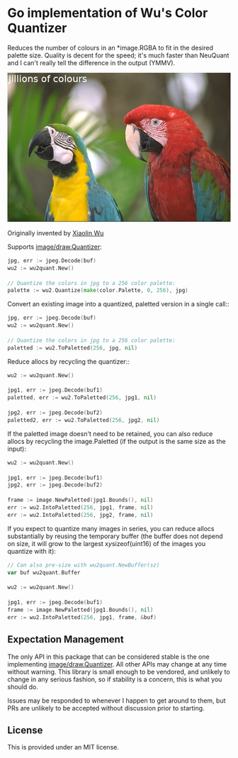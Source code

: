 Go implementation of Wu's Color Quantizer
=========================================

Reduces the number of colours in an *image.RGBA to fit in the desired palette
size. Quality is decent for the speed; it's much faster than NeuQuant and I
can't really tell the difference in the output (YMMV).

![](https://github.com/shabbyrobe/wu2quant/blob/main/demo/kodimg23.apng?raw=true)

Originally invented by [Xiaolin Wu](https://www.ece.mcmaster.ca/~xwu/)

Supports [image/draw.Quantizer](https://golang.org/pkg/image/draw/#Quantizer):

```go
jpg, err := jpeg.Decode(buf)
wu2 := wu2quant.New()

// Quantize the colors in jpg to a 256 color palette:
palette := wu2.Quantize(make(color.Palette, 0, 256), jpg)
```

Convert an existing image into a quantized, paletted version in a single call::

```go
jpg, err := jpeg.Decode(buf)
wu2 := wu2quant.New()

// Quantize the colors in jpg to a 256 color palette:
paletted := wu2.ToPaletted(256, jpg, nil)
```

Reduce allocs by recycling the quantizer::

```go
wu2 := wu2quant.New()

jpg1, err := jpeg.Decode(buf1)
paletted, err := wu2.ToPaletted(256, jpg1, nil)

jpg2, err := jpeg.Decode(buf2)
paletted2, err := wu2.ToPaletted(256, jpg2, nil)
```

If the paletted image doesn't need to be retained, you can also reduce allocs
by recycling the image.Paletted (if the output is the same size as the input):

```go
wu2 := wu2quant.New()

jpg1, err := jpeg.Decode(buf1)
jpg2, err := jpeg.Decode(buf2)

frame := image.NewPaletted(jpg1.Bounds(), nil)
err := wu2.IntoPaletted(256, jpg1, frame, nil)
err := wu2.IntoPaletted(256, jpg2, frame, nil)
```

If you expect to quantize many images in series, you can reduce allocs substantially
by reusing the temporary buffer (the buffer does not depend on size, it will grow
to the largest x*y*sizeof(uint16) of the images you quantize with it):

```go
// Can also pre-size with wu2quant.NewBuffer(sz)
var buf wu2quant.Buffer

wu2 := wu2quant.New()

jpg1, err := jpeg.Decode(buf1)
frame := image.NewPaletted(jpg1.Bounds(), nil)
err := wu2.IntoPaletted(256, jpg1, frame, &buf)
```


## Expectation Management

The only API in this package that can be considered stable is the one implementing
[image/draw.Quantizer](https://golang.org/pkg/image/draw/#Quantizer). All other APIs
may change at any time without warning. This library is small enough to be
vendored, and unlikely to change in any serious fashion, so if stability is a
concern, this is what you should do.

Issues may be responded to whenever I happen to get around to them, but PRs are
unlikely to be accepted without discussion prior to starting.


## License

This is provided under an MIT license.

